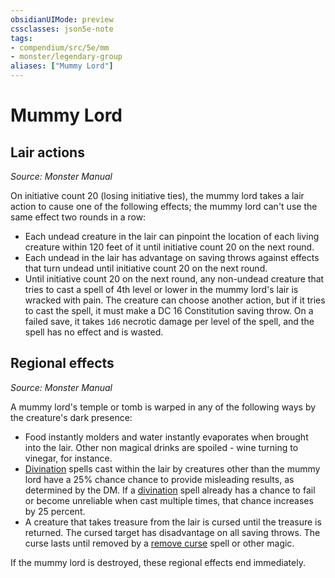 ```yaml
---
obsidianUIMode: preview
cssclasses: json5e-note
tags:
- compendium/src/5e/mm
- monster/legendary-group
aliases: ["Mummy Lord"]
---
```

# Mummy Lord

## Lair actions
_Source: Monster Manual_

On initiative count 20 (losing initiative ties), the mummy lord takes a lair action to cause one of the following effects; the mummy lord can't use the same effect two rounds in a row:

- Each undead creature in the lair can pinpoint the location of each living creature within 120 feet of it until initiative count 20 on the next round.  
- Each undead in the lair has advantage on saving throws against effects that turn undead until initiative count 20 on the next round.  
- Until initiative count 20 on the next round, any non-undead creature that tries to cast a spell of 4th level or lower in the mummy lord's lair is wracked with pain. The creature can choose another action, but if it tries to cast the spell, it must make a DC 16 Constitution saving throw. On a failed save, it takes `1d6` necrotic damage per level of the spell, and the spell has no effect and is wasted.  

## Regional effects
_Source: Monster Manual_

A mummy lord's temple or tomb is warped in any of the following ways by the creature's dark presence:

- Food instantly molders and water instantly evaporates when brought into the lair. Other non magical drinks are spoiled - wine turning to vinegar, for instance.  
- [Divination](divination.md) spells cast within the lair by creatures other than the mummy lord have a 25% chance chance to provide misleading results, as determined by the DM. If a [divination](divination.md) spell already has a chance to fail or become unreliable when cast multiple times, that chance increases by 25 percent.  
- A creature that takes treasure from the lair is cursed until the treasure is returned. The cursed target has disadvantage on all saving throws. The curse lasts until removed by a [remove curse](remove-curse.md) spell or other magic.  

If the mummy lord is destroyed, these regional effects end immediately.